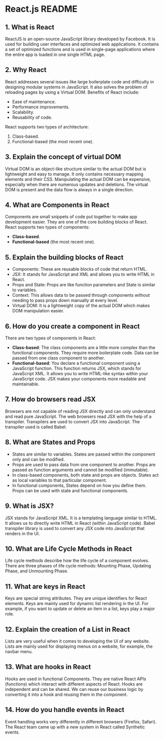 # React.js README

## 1. What is React

ReactJS is an open-source JavaScript library developed by Facebook. It is used for building user interfaces and optimized web applications. It contains a set of optimized functions and is used in single-page applications where the entire app is loaded in one single HTML page.

## 2. Why React

React addresses several issues like large boilerplate code and difficulty in designing modular systems in JavaScript. It also solves the problem of reloading pages by using a Virtual DOM. Benefits of React include:

- Ease of maintenance.
- Performance improvements.
- Scalability.
- Reusability of code.

React supports two types of architecture:

1. Class-based.
2. Functional-based (the most recent one).

## 3. Explain the concept of virtual DOM

Virtual DOM is an object-like structure similar to the actual DOM but is lightweight and easy to manage. It only contains necessary mapping elements and their CSS. Manipulating the actual DOM can be expensive, especially when there are numerous updates and deletions. The virtual DOM is present and the data flow is always in a single direction.

## 4. What are Components in React

Components are small snippets of code put together to make app development easier. They are one of the core building blocks of React. React supports two types of components:

- **Class-based**.
- **Functional-based** (the most recent one).

## 5. Explain the building blocks of React

- Components: These are reusable blocks of code that return HTML.
- JSX: It stands for JavaScript and XML and allows you to write HTML in React.
- Props and State: Props are like function parameters and State is similar to variables.
- Context: This allows data to be passed through components without needing to pass props down manually at every level.
- Virtual DOM: It is a lightweight copy of the actual DOM which makes DOM manipulation easier.

## 6. How do you create a component in React

There are two types of components in React:

- **Class-based**: The class components are a little more complex than the functional components. They require more boilerplate code. Data can be passed from one class component to another.
- **Functional-based**: You declare a functional component using a JavaScript function. This function returns JSX, which stands for JavaScript XML. It allows you to write HTML-like syntax within your JavaScript code. JSX makes your components more readable and maintainable.

## 7. How do browsers read JSX

Browsers are not capable of reading JSX directly and can only understand and read pure JavaScript. The web browsers read JSX with the help of a transpiler. Transpilers are used to convert JSX into JavaScript. The transpiler used is called Babel.

## 8. What are States and Props

- States are similar to variables. States are passed within the component only and can be modified.
- Props are used to pass data from one component to another. Props are passed as function arguments and cannot be modified (immutable).
- In class-based components, both state and props are objects. States act as local variables to that particular component.
- In functional components, States depend on how you define them. Props can be used with state and functional components.

## 9. What is JSX?

JSX stands for JavaScript XML. It is a templating language similar to HTML. It allows us to directly write HTML in React (within JavaScript code). Babel transpiler library is used to convert any JSX code into JavaScript that renders in the UI.

## 10. What are Life Cycle Methods in React

Life cycle methods describe how the life cycle of a component evolves. There are three phases of life cycle methods: Mounting Phase, Updating Phase, and Unmounting Phase.

## 11. What are keys in React

Keys are special string attributes. They are unique identifiers for React elements. Keys are mainly used for dynamic list rendering in the UI. For example, if you want to update or delete an item in a list, keys play a major role.

## 12. Explain the creation of a List in React

Lists are very useful when it comes to developing the UI of any website. Lists are mainly used for displaying menus on a website, for example, the navbar menu.

## 13. What are hooks in React

Hooks are used in functional Components. They are native React APIs (functions) which interact with different aspects of React. Hooks are independent and can be shared. We can reuse our business logic by converting it into a hook and reusing them in the component.

## 14. How do you handle events in React

Event handling works very differently in different browsers (Firefox, Safari). The React team came up with a new system in React called Synthetic events.
